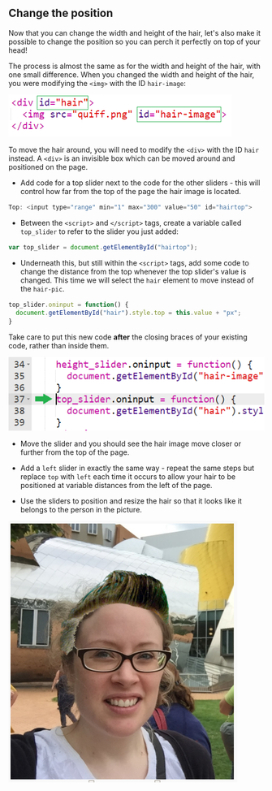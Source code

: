 ## Change the position

Now that you can change the width and height of the hair, let's also make it possible to change the position so you can perch it perfectly on top of your head!

The process is almost the same as for the width and height of the hair, with one small difference. When you changed the width and height of the hair, you were modifying the `<img>` with the ID `hair-image`:

![Div or image](images/div-or-image.png)

To move the hair around, you will need to modify the `<div>` with the ID `hair` instead. A `<div>` is an invisible box which can be moved around and positioned on the page.

+ Add code for a top slider next to the code for the other sliders - this will control how far from the top of the page the hair image is located.

```javascript
Top: <input type="range" min="1" max="300" value="50" id="hairtop">
```
+ Between the `<script>` and `</script>` tags, create a variable called `top_slider` to refer to the slider you just added:

```javascript
var top_slider = document.getElementById("hairtop");
```

+ Underneath this, but still within the `<script>` tags, add some code to change the distance from the top whenever the top slider's value is changed. This time we will select the `hair` element to move instead of the `hair-pic`.

```javascript
top_slider.oninput = function() {
  document.getElementById("hair").style.top = this.value + "px";
}
```

Take care to put this new code **after** the closing braces of your existing code, rather than inside them.

![Put the code after the bracket](images/after-bracket.png)

+ Move the slider and you should see the hair image move closer or further from the top of the page.

+ Add a `left` slider in exactly the same way - repeat the same steps but replace `top` with `left` each time it occurs to allow your hair to be positioned at variable distances from the left of the page.

+ Use the sliders to position and resize the hair so that it looks like it belongs to the person in the picture.

![Silly hair](images/silly-hair.png)
